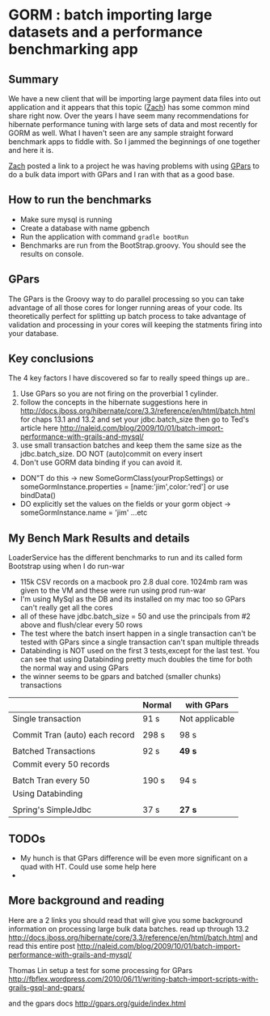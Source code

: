 
GORM : batch importing large datasets and a performance benchmarking app
===================================	 

Summary
--------

We have a new client that will be importing large payment data files into out application and it appears that this topic ([Zach][]) has some common mind share right now. Over the years I have seem many recommendations for hibernate performance tuning with large sets of data and most recently for GORM as well. What I haven't seen are any sample straight forward benchmark apps to fiddle with.
So I jammed the beginnings of one together and here it is. 

[Zach](http://grails.1312388.n4.nabble.com/Grails-Hang-with-Bulk-Data-Import-Using-GPars-td3410441.html)
posted a link to a project he was having problems with using [GPars][] to do a bulk data import with GPars and I ran with that as a good base.

How to run the benchmarks
-------
- Make sure mysql is running
- Create a database with name gpbench
- Run the application with command ```gradle bootRun```
- Benchmarks are run from the BootStrap.groovy. You should see the results on console. 

GPars
-------

The GPars is the Groovy way to do parallel processing so you can take advantage of all those cores for longer running areas of your code. 
Its theoretically perfect for splitting up batch process to take advantage of validation and processing in your cores will keeping the statments 
firing into your database.

Key conclusions
-------

The 4 key factors I have discovered so far to really speed things up are..

1. Use GPars so you are not firing on the proverbial 1 cylinder. 
2. follow the concepts in the hibernate suggestions here in http://docs.jboss.org/hibernate/core/3.3/reference/en/html/batch.html for chaps 13.1 and 13.2 and set your jdbc.batch_size then go to Ted's article here http://naleid.com/blog/2009/10/01/batch-import-performance-with-grails-and-mysql/
3. use small transaction batches and keep them the same size as the jdbc.batch_size. DO NOT (auto)commit on every insert
4. Don't use GORM data binding if you can avoid it.
  * DON"T do this -> new SomeGormClass(yourPropSettings) or someGormInstance.properties = [name:'jim',color:'red'] or use bindData()
  * DO explicitly set the values on the fields or your gorm object -> someGormInstance.name = 'jim' ...etc


My Bench Mark Results and details
-------
LoaderService has the different benchmarks to run and its called form Bootstrap using when I do run-war

* 115k CSV records on a macbook pro 2.8 dual core. 1024mb ram was given to the VM and these were run using prod run-war
* I'm using MySql as the DB and its installed on my mac too so GPars can't really get all the cores
* all of these have jdbc.batch_size = 50 and use the principals from #2 above and flush/clear every 50 rows
* The test where the batch insert happen in a single transaction can't be tested with GPars since a single transaction can't span multiple threads
* Databinding is NOT used on the first 3 tests,except for the last test. You can see that using Databinding pretty much doubles the time for both the normal way and using GPars
* the winner seems to be gpars and batched (smaller chunks) transactions

|                            | Normal  | with GPars|
|----------------------------|---------|------------
| Single transaction         | 91 s    | Not applicable			
| | |
| Commit Tran (auto) each record  | 298 s   | 98 s
|  |  |
| Batched Transactions       | 92 s    | **49 s**
| Commit every 50 records |  |
|  |  |
| Batch Tran every 50        | 190 s    | 94 s
| Using Databinding	|  |
|  |  |
| Spring's SimpleJdbc         | 37 s    | **27 s**


TODOs
--------
* My hunch is that GPars difference will be even more significant on a quad with HT. Could use some help here
* 

More background and reading
---------------

Here are a 2 links you should read that will give you some background information on processing large bulk data batches.
read up through 13.2
<http://docs.jboss.org/hibernate/core/3.3/reference/en/html/batch.html>
and read this entire post
<http://naleid.com/blog/2009/10/01/batch-import-performance-with-grails-and-mysql/>

Thomas Lin setup a test for some processing for GPars
<http://fbflex.wordpress.com/2010/06/11/writing-batch-import-scripts-with-grails-gsql-and-gpars/>

and the gpars docs
<http://gpars.org/guide/index.html>

[GPars]: http://gpars.org/guide/index.html
[SimpleJdbc Example]: http://www.brucephillips.name/blog/index.cfm/2010/10/28/Example-Of-Using-Spring-JDBC-Execute-Batch-To-Insert-Multiple-Rows-Into-A-Database-Table
[Zach]:http://grails.1312388.n4.nabble.com/Grails-Hang-with-Bulk-Data-Import-Using-GPars-td3410441.html
